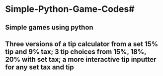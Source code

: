 # Simple-Python-Game-Codes#
## Simple games using python ##
## Three versions of a tip calculator from a set 15% tip and 9% tax; 3 tip choices from 15%, 18%, 20% with set tax; a more interactive tip inputter for any set tax and tip ##
